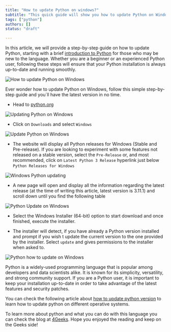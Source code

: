 ```yaml
---
title: "How to update Python on windows?"
subtitle: "This quick guide will show you how to update Python on Windows in just a few steps. Get the latest version of Python and enjoy the new features!"
tags: ["python"]
authors: []
status: "draft"

---
```


<!-- TODO (Writer): First the article should ask if it's already installed. Then it should ask how it was installed, what version you have and what versions are available to update to. You can use this article for internal linking https://4geeks.com/how-to/how-to-check-python-version --> 

In this article, we will provide a step-by-step guide on how to update Python, starting with a brief [introduction to Python](https://4geeks.com/lesson/intro-to-python) for those who may be new to the language. Whether you are a beginner or an experienced Python user, following these steps will ensure that your Python installation is always up-to-date and running smoothly.

![How to update Python on Windows](https://i.imgur.com/YkEZaRM.jpeg)

Ever wonder how to update Python on Windows, follow this simple step-by-step guide and you´ll have the latest version in no time.

- Head to [python.org](https://www.python.org/ "python.org")

![Updating Python on Windows](https://i.imgur.com/3xWJTYt.jpg)

- Click on `Downloads` and select `Windows`

![Update Python on Windows](https://i.imgur.com/IC72ZMt.jpg)

- The website will display all Python releases for Windows (Stable and Pre-release). If you are looking to experiment with some features not released on a stable version, select the `Pre-Release` or, and most recommended, click on `Latest Python 3 Release` hyperlink just below `Python Releases for Windows`

![Windows Python updating](https://i.imgur.com/Y04fCDf.jpg)

- A new page will open and display all the information regarding the latest release (at the time of writing this article, latest version is 3.11.1) and scroll down until you find the following table

![Python Update on Windows](https://storage.googleapis.com/breathecode-asset-images/ce14a7241f38b8592dc1ad69486dd5bcc96594cd7f5c011519630b813ca2959f.jpg)

- Select the Windows Installer (64-bit) option to start download and once finished, execute the installer.

- The installer will detect, if you have already a Python version installed and prompt if you wish t update the current version to the one provided by the installer. Select `update` and gives permissions to the installer when asked to. 

![Python how to update on Windows](https://i.imgur.com/YkEZaRM.jpeg)

Python is a widely-used programming language that is popular among developers and data scientists alike. It is known for its simplicity, versatility, and strong community support. If you are a Python user, it is important to keep your installation up-to-date in order to take advantage of the latest features and security patches. 

You can check the following article about [how to update python version](https://4geeks.com/how-to/how-to-update-python-version) to learn how to update python on different operative systems.

To learn more about python and what you can do with this language you can check the blog at [4Geeks](https://4geeks.com). Hope you enjoyed the reading and keep on the Geeks side!
